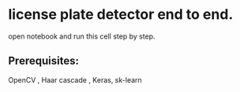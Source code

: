 # license plate detector end to end.
open notebook and run this cell step by step.

## Prerequisites:
OpenCV , Haar cascade , Keras, sk-learn



